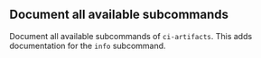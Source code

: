 ## Document all available subcommands
<!--
type: bugfix
scope: all
affected: all
-->

Document all available subcommands of `ci-artifacts`. This adds documentation for the `info` subcommand.
